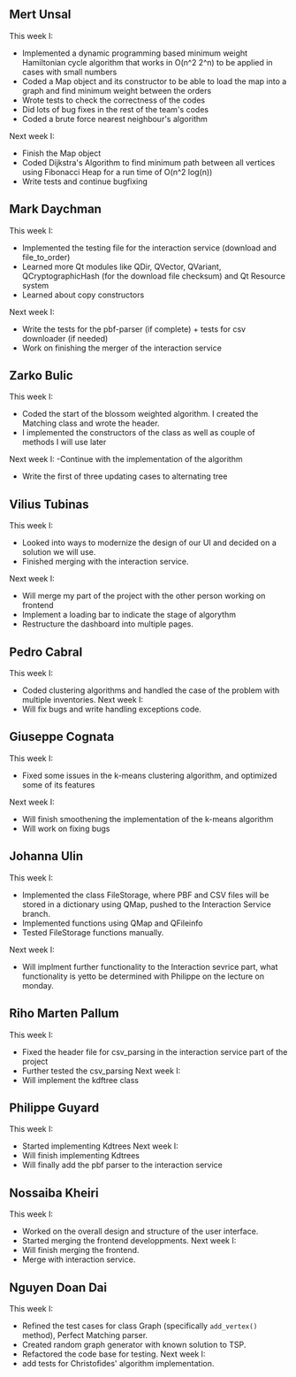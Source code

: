 ## Mert Unsal
This week I:
- Implemented a dynamic programming based minimum weight Hamiltonian cycle algorithm that works in O(n^2 2^n) to be applied in cases with small numbers
- Coded a Map object and its constructor to be able to load the map into a graph and find minimum weight between the orders
- Wrote tests to check the correctness of the codes
- Did lots of bug fixes in the rest of the team's codes
- Coded a brute force nearest neighbour's algorithm

Next week I:
- Finish the Map object 
- Coded Dijkstra's Algorithm to find minimum path between all vertices using Fibonacci Heap for a run time of O(n^2 log(n))
- Write tests and continue bugfixing

## Mark Daychman
This week I:
- Implemented the testing file for the interaction service (download and file_to_order)
- Learned more Qt modules like QDir, QVector, QVariant, QCryptographicHash (for the download file checksum) and Qt Resource system 
- Learned about copy constructors

Next week I:
- Write the tests for the pbf-parser (if complete) + tests for csv downloader (if needed)
- Work on finishing the merger of the interaction service

## Zarko Bulic
This week I:
- Coded the start of the blossom weighted algorithm. I created the Matching class and wrote the header. 
- I implemented the constructors of the class as well as couple of methods I will use later

Next week I:
-Continue with the implementation of the algorithm
- Write the first of three updating cases to alternating tree


## Vilius Tubinas
This week I:
- Looked into ways to modernize the design of our UI and decided on a solution we will use.
- Finished merging with the interaction service.

Next week I:
- Will merge my part of the project with the other person working on frontend
- Implement a loading bar to indicate the stage of algorythm
- Restructure the dashboard into multiple pages.

## Pedro Cabral
This week I:
  - Coded clustering algorithms and handled the case of the problem with multiple inventories.
Next week I:
  - Will fix bugs and write handling exceptions code.

## Giuseppe Cognata
This week I:
  - Fixed some issues in the k-means clustering algorithm, and optimized some of its features

Next week I:
  - Will finish smoothening the implementation of the k-means algorithm
  - Will work on fixing bugs

## Johanna Ulin
This week I: 
- Implemented the class FileStorage, where PBF and CSV files will be stored in a dictionary using QMap, pushed to the Interaction Service branch. 
- Implemented functions using QMap and QFileinfo 
- Tested FileStorage functions manually. 

Next week I: 
- Will implment further functionality to the Interaction sevrice part, what functionality is yetto be determined with Philippe on the lecture on monday. 

## Riho Marten Pallum
  This week I:
  - Fixed the header file for csv_parsing in the interaction service part of the project
  - Further tested the csv_parsing
  Next week I:
  - Will implement the kdftree class

## Philippe Guyard
This week I:
  - Started implementing Kdtrees
Next week I:
  - Will finish implementing Kdtrees
  - Will finally add the pbf parser to the interaction service

## Nossaiba Kheiri
This week I: 
  - Worked on the overall design and structure of the user interface.
  - Started merging the frontend developpments.
Next week I: 
  - Will finish merging the frontend.
  - Merge with interaction service.

## Nguyen Doan Dai
This week I:
  - Refined the test cases for class Graph (specifically `add_vertex()` method), Perfect Matching parser.
  - Created random graph generator with known solution to TSP.
  - Refactored the code base for testing.
Next week I:
  - add tests for Christofides' algorithm implementation.